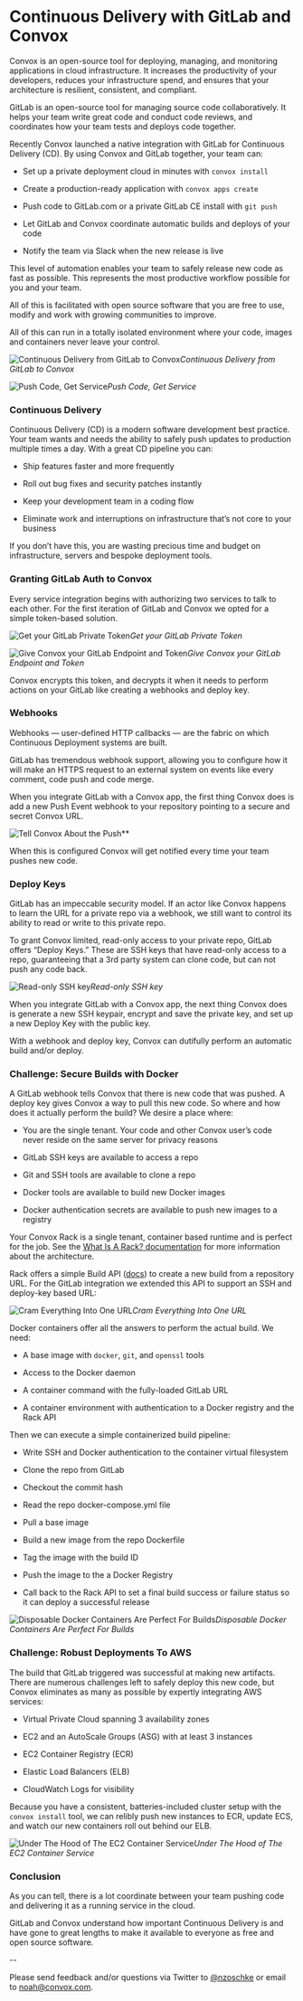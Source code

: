 # Continuous Delivery with GitLab and Convox

Convox is an open-source tool for deploying, managing, and monitoring applications in cloud infrastructure. It increases the productivity of your developers, reduces your infrastructure spend, and ensures that your architecture is resilient, consistent, and compliant.

GitLab is an open-source tool for managing source code collaboratively. It helps your team write great code and conduct code reviews, and coordinates how your team tests and deploys code together.

Recently Convox launched a native integration with GitLab for Continuous Delivery (CD). By using Convox and GitLab together, your team can:

* Set up a private deployment cloud in minutes with `convox install`

* Create a production-ready application with `convox apps create`

* Push code to GitLab.com or a private GitLab CE install with `git push`

* Let GitLab and Convox coordinate automatic builds and deploys of your code

* Notify the team via Slack when the new release is live

This level of automation enables your team to safely release new code as fast as possible. This represents the most productive workflow possible for you and your team.

All of this is facilitated with open source software that you are free to use, modify and work with growing communities to improve.

All of this can run in a totally isolated environment where your code, images and containers never leave your control.

![Continuous Delivery from GitLab to Convox](/images/blogimages/continuous-delivery-with-gitlab-and-convox/gitlab-integration.png)*Continuous Delivery from GitLab to Convox*

![Push Code, Get Service](/images/blogimages/continuous-delivery-with-gitlab-and-convox/slack.png)*Push Code, Get Service*

### Continuous Delivery

Continuous Delivery (CD) is a modern software development best practice. Your team wants and needs the ability to safely push updates to production multiple times a day. With a great CD pipeline you can:

* Ship features faster and more frequently

* Roll out bug fixes and security patches instantly

* Keep your development team in a coding flow

* Eliminate work and interruptions on infrastructure that’s not core to your business

If you don’t have this, you are wasting precious time and budget on infrastructure, servers and bespoke deployment tools.

### Granting GitLab Auth to Convox

Every service integration begins with authorizing two services to talk to each other. For the first iteration of GitLab and Convox we opted for a simple token-based solution.

![Get your GitLab Private Token](/images/blogimages/continuous-delivery-with-gitlab-and-convox/gitlab-account.png)*Get your GitLab Private Token*

![Give Convox your GitLab Endpoint and Token](/images/blogimages/continuous-delivery-with-gitlab-and-convox/gitlab-setup.png)*Give Convox your GitLab Endpoint and Token*

Convox encrypts this token, and decrypts it when it needs to perform actions on your GitLab like creating a webhooks and deploy key.

### Webhooks

Webhooks — user-defined HTTP callbacks — are the fabric on which Continuous Deployment systems are built.

GitLab has tremendous webhook support, allowing you to configure how it will make an HTTPS request to an external system on events like every comment, code push and code merge.

When you integrate GitLab with a Convox app, the first thing Convox does is add a new Push Event webhook to your repository pointing to a secure and secret Convox URL.

![Tell Convox About the Push](/images/blogimages/continuous-delivery-with-gitlab-and-convox/gitlab-webhooks.png)**

When this is configured Convox will get notified every time your team pushes new code.

### Deploy Keys

GitLab has an impeccable security model. If an actor like Convox happens to learn the URL for a private repo via a webhook, we still want to control its ability to read or write to this private repo.

To grant Convox limited, read-only access to your private repo, GitLab offers “Deploy Keys.” These are SSH keys that have read-only access to a repo, guaranteeing that a 3rd party system can clone code, but can not push any code back.

![Read-only SSH key](/images/blogimages/continuous-delivery-with-gitlab-and-convox/gitlab-deploy-key.png)*Read-only SSH key*

When you integrate GitLab with a Convox app, the next thing Convox does is generate a new SSH keypair, encrypt and save the private key, and set up a new Deploy Key with the public key.

With a webhook and deploy key, Convox can dutifully perform an automatic build and/or deploy.

### Challenge:  Secure Builds with Docker

A GitLab webhook tells Convox that there is new code that was pushed. A deploy key gives Convox a way to pull this new code. So where and how does it actually perform the build? We desire a place where:

* You are the single tenant. Your code and other Convox user’s code never reside on the same server for privacy reasons

* GitLab SSH keys are available to access a repo

* Git and SSH tools are available to clone a repo

* Docker tools are available to build new Docker images

* Docker authentication secrets are available to push new images to a registry

Your Convox Rack is a single tenant, container based runtime and is perfect for the job. See the [What Is A Rack? documentation](https://convox.com/docs/rack/) for more information about the architecture.

Rack offers a simple Build API ([docs](https://convox.com/api#!/default/post_apps_app_builds)) to create a new build from a repository URL. For the GitLab integration we extended this API to support an SSH and deploy-key based URL:

![Cram Everything Into One URL](/images/blogimages/continuous-delivery-with-gitlab-and-convox/build-url.png)*Cram Everything Into One URL*

Docker containers offer all the answers to perform the actual build. We need:

* A base image with `docker`, `git`, and `openssl` tools

* Access to the Docker daemon

* A container command with the fully-loaded GitLab URL

* A container environment with authentication to a Docker registry and the Rack API

Then we can execute a simple containerized build pipeline:

* Write SSH and Docker authentication to the container virtual filesystem

* Clone the repo from GitLab

* Checkout the commit hash

* Read the repo docker-compose.yml file

* Pull a base image

* Build a new image from the repo Dockerfile

* Tag the image with the build ID

* Push the image to the a Docker Registry

* Call back to the Rack API to set a final build success or failure status so it can deploy a successful release

![Disposable Docker Containers Are Perfect For Builds](/images/blogimages/continuous-delivery-with-gitlab-and-convox/docker-inspect.png)*Disposable Docker Containers Are Perfect For Builds*

### Challenge: Robust Deployments To AWS

The build that GitLab triggered was successful at making new artifacts. There are numerous challenges left to safely deploy this new code, but Convox eliminates as many as possible by expertly integrating AWS services:

* Virtual Private Cloud spanning 3 availability zones

* EC2 and an AutoScale Groups (ASG) with at least 3 instances

* EC2 Container Registry (ECR)

* Elastic Load Balancers (ELB)

* CloudWatch Logs for visibility

Because you have a consistent, batteries-included cluster setup with the `convox install` tool, we can relibly push new instances to ECR, update ECS, and watch our new containers roll out behind our ELB.

![Under The Hood of The EC2 Container Service](/images/blogimages/continuous-delivery-with-gitlab-and-convox/ecs.png)*Under The Hood of The EC2 Container Service*

### Conclusion

As you can tell, there is a lot coordinate between your team pushing code and delivering it as a running service in the cloud.

GitLab and Convox understand how important Continuous Delivery is and have gone to great lengths to make it available to everyone as free and open source software.

--

Please send feedback and/or questions via Twitter to [@nzoschke](https://twitter.com/nzoschke) or email to noah@convox.com.
